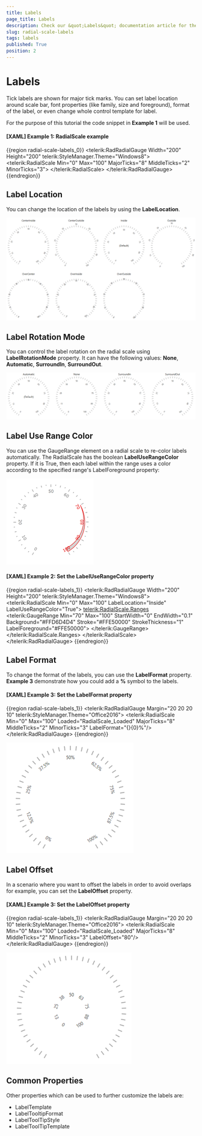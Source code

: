 ```yaml
---
title: Labels
page_title: Labels
description: Check our &quot;Labels&quot; documentation article for the RadGauge {{ site.framework_name }} control.
slug: radial-scale-labels
tags: labels
published: True
position: 2
---
```


# Labels

Tick labels are shown for major tick marks. You can set label location around scale bar, font properties (like family, size and foreground), format of the label, or even change whole control template for label. 

For the purpose of this tutorial the code snippet in __Example 1__ will be used.

#### __[XAML] Example 1: RadialScale example__
{{region radial-scale-labels_0}}
	<telerik:RadRadialGauge Width="200" Height="200" telerik:StyleManager.Theme="Windows8">
	    <telerik:RadialScale Min="0" Max="100"
	            MajorTicks="8"
	            MiddleTicks="2"
	            MinorTicks="3">
	    </telerik:RadialScale>
	</telerik:RadRadialGauge>
{{endregion}}

## Label Location

You can change the location of the labels by using the __LabelLocation__. 

![{{ site.framework_name }} RadGauge RadRadialGauge Label Location](images/radial-scale-labels-labellocation.png)

## Label Rotation Mode

You can control the label rotation on the radial scale using __LabelRotationMode__ property. It can have the following values: __None__, 
__Automatic__, __SurroundIn__, __SurroundOut__. 

![{{ site.framework_name }} RadGauge RadRadialGauge Label Rotation Mode](images/radial-scale-labels-label_rotation-mode.png)

## Label Use Range Color

You can use the GaugeRange element on a radial scale to re-color labels automatically. The RadialScale has the boolean __LabelUseRangeColor__ property. If it is True, then each label within the range uses a color according to the specified range's LabelForeground property:

![{{ site.framework_name }} RadGauge RadRadialGauge Label Use Range Color](images/RadialScaleLabelRangeColor.png)

#### __[XAML] Example 2: Set the LabelUseRangeColor property__
{{region radial-scale-labels_1}}
	<telerik:RadRadialGauge Width="200" Height="200" telerik:StyleManager.Theme="Windows8">
	    <telerik:RadialScale Min="0" Max="100"
	                            LabelLocation="Inside"
	                            LabelUseRangeColor="True">
	        <telerik:RadialScale.Ranges>
	            <telerik:GaugeRange Min="70"
	                                Max="100"
	                                StartWidth="0"
	                                EndWidth="0.1"
	                                Background="#FFD6D4D4"
	                                Stroke="#FFE50000"
	                                StrokeThickness="1"
	                                LabelForeground="#FFE50000">
	            </telerik:GaugeRange>
	        </telerik:RadialScale.Ranges>
	    </telerik:RadialScale>
	</telerik:RadRadialGauge>
{{endregion}}

## Label Format

To change the format of the labels, you can use the __LabelFormat__ property. __Example 3__ demonstrate how you could add a **%** symbol to the labels.

#### __[XAML] Example 3: Set the LabelFormat property__
{{region radial-scale-labels_1}}
	<telerik:RadRadialGauge Margin="20 20 20 10" telerik:StyleManager.Theme="Office2016">
		<telerik:RadialScale Min="0" Max="100" Loaded="RadialScale_Loaded"
			MajorTicks="8" 
			MiddleTicks="2" 
			MinorTicks="3"
			LabelFormat="{}{0}%"/>
	</telerik:RadRadialGauge>
{{endregion}}

![{{ site.framework_name }} RadGauge RadRadialGauge Label Format](images/radial-scale-labels-label_format.png)

## Label Offset

In a scenario where you want to offset the labels in order to avoid overlaps for example, you can set the __LabelOffset__ property.

#### __[XAML] Example 3: Set the LabelOffset property__
{{region radial-scale-labels_1}}
	<telerik:RadRadialGauge Margin="20 20 20 10" telerik:StyleManager.Theme="Office2016">
		<telerik:RadialScale Min="0" Max="100" Loaded="RadialScale_Loaded"
							MajorTicks="8" 
							MiddleTicks="2" 
							MinorTicks="3" 
							LabelOffset="80"/>
	</telerik:RadRadialGauge>
{{endregion}}

![{{ site.framework_name }} RadGauge Label Format Label Offset](images/radial-scale-labels-label_offset.png)

## Common Properties

Other properties which can be used to further customize the labels are:

* LabelTemplate
* LabelTooltipFormat
* LabelToolTipStyle
* LabelToolTipTemplate
